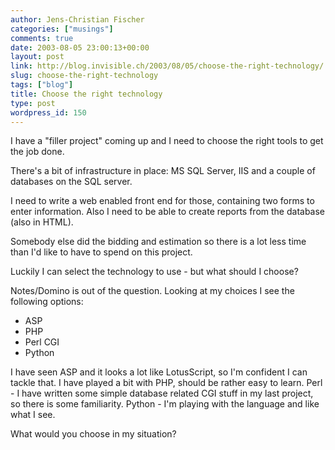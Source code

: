 ```yaml
---
author: Jens-Christian Fischer
categories: ["musings"]
comments: true
date: 2003-08-05 23:00:13+00:00
layout: post
link: http://blog.invisible.ch/2003/08/05/choose-the-right-technology/
slug: choose-the-right-technology
tags: ["blog"]
title: Choose the right technology
type: post
wordpress_id: 150
---
```


I have a "filler project" coming up and I need to choose the right tools to get the job done. 

There's a bit of infrastructure in place: MS SQL Server, IIS and a couple of databases on the SQL server.

I need to write a web enabled front end for those, containing two forms to enter information. Also I need to be able to create reports from the database (also in HTML). 

Somebody else did the bidding and estimation so there is a lot less time than I'd like to have to spend on this project.

Luckily I can select the technology to use - but what should I choose? 

Notes/Domino is out of the question. Looking at my choices I see the following options:


  * ASP
  * PHP
  * Perl CGI
  * Python

I have seen ASP and it looks a lot like LotusScript, so I'm confident I can tackle that. I have played a bit with PHP, should be rather easy to learn. Perl - I have written some simple database related CGI stuff in my last project, so there is some familiarity. Python - I'm playing with the language and like what I see.

What would you choose in my situation?
